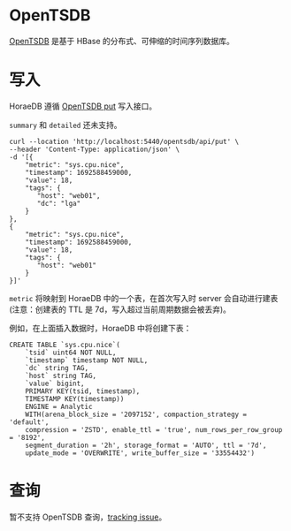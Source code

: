 # OpenTSDB

[OpenTSDB](http://opentsdb.net/) 是基于 HBase 的分布式、可伸缩的时间序列数据库。

# 写入

HoraeDB 遵循 [OpenTSDB put](http://opentsdb.net/docs/build/html/api_http/put.html) 写入接口。

`summary` 和 `detailed` 还未支持。

```
curl --location 'http://localhost:5440/opentsdb/api/put' \
--header 'Content-Type: application/json' \
-d '[{
    "metric": "sys.cpu.nice",
    "timestamp": 1692588459000,
    "value": 18,
    "tags": {
       "host": "web01",
       "dc": "lga"
    }
},
{
    "metric": "sys.cpu.nice",
    "timestamp": 1692588459000,
    "value": 18,
    "tags": {
       "host": "web01"
    }
}]'
```

`metric` 将映射到 HoraeDB 中的一个表，在首次写入时 server 会自动进行建表(注意：创建表的 TTL 是 7d，写入超过当前周期数据会被丢弃)。

例如，在上面插入数据时，HoraeDB 中将创建下表：

```
CREATE TABLE `sys.cpu.nice`(
    `tsid` uint64 NOT NULL,
    `timestamp` timestamp NOT NULL,
    `dc` string TAG,
    `host` string TAG,
    `value` bigint,
    PRIMARY KEY(tsid, timestamp),
    TIMESTAMP KEY(timestamp))
    ENGINE = Analytic
    WITH(arena_block_size = '2097152', compaction_strategy = 'default',
    compression = 'ZSTD', enable_ttl = 'true', num_rows_per_row_group = '8192',
    segment_duration = '2h', storage_format = 'AUTO', ttl = '7d',
    update_mode = 'OVERWRITE', write_buffer_size = '33554432')
```

# 查询

暂不支持 OpenTSDB 查询，[tracking issue](https://github.com/apache/incubator-horaedb/issues/904)。
